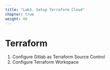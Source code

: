 ```yaml
---
title: "Lab3. Setup Terraform Cloud"
chapter: true
weight: 40
---
```


# Terraform

1. Configure Gitlab as Terraform Source Control
5. Configure Terraform Workspace